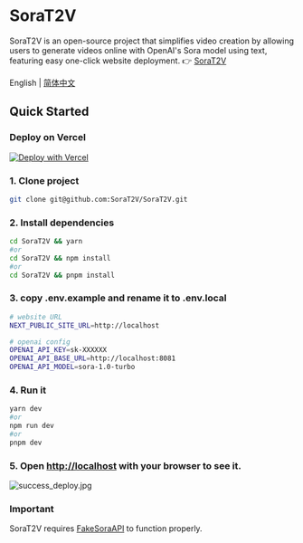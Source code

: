 # SoraT2V
SoraT2V is an open-source project that simplifies video creation by allowing users to generate videos online with OpenAI's Sora model using text, featuring easy one-click website deployment.
👉 [SoraT2V](https://sora-text-to-video.app)

<div align="left">

English | [简体中文](https://github.com/SoraT2V/SoraT2V/blob/main/README.zh-CN.md)

</div>

## Quick Started

### Deploy on Vercel
[![Deploy with Vercel](https://vercel.com/button)](https://vercel.com/new/clone?repository-url=https%3A%2F%2Fgithub.com%2FSoraT2V%2FSoraT2V&project-name=SoraT2V&repository-name=SoraT2V&external-id=https%3A%2F%2Fgithub.com%2FSoraT2V%2FSoraT2V%2Ftree%2Fmain)

### 1. Clone project

```bash
git clone git@github.com:SoraT2V/SoraT2V.git
```

### 2. Install dependencies

```bash
cd SoraT2V && yarn
#or
cd SoraT2V && npm install
#or
cd SoraT2V && pnpm install
```

### 3. copy .env.example and rename it to .env.local

```bash
# website URL
NEXT_PUBLIC_SITE_URL=http://localhost

# openai config
OPENAI_API_KEY=sk-XXXXXX
OPENAI_API_BASE_URL=http://localhost:8081
OPENAI_API_MODEL=sora-1.0-turbo
```

### 4. Run it

```bash
yarn dev
#or
npm run dev
#or
pnpm dev
```

### 5. Open [http://localhost](http://localhost) with your browser to see it.
![success_deploy.jpg](https://sora-text-to-video.app/success_deploy.jpg)


### Important
SoraT2V requires [FakeSoraAPI](https://github.com/SoraT2V/FakeSoraAPI) to function properly.
